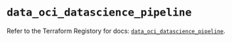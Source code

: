 # `data_oci_datascience_pipeline`

Refer to the Terraform Registory for docs: [`data_oci_datascience_pipeline`](https://registry.terraform.io/providers/oracle/oci/6.18.0/docs/data-sources/datascience_pipeline).
